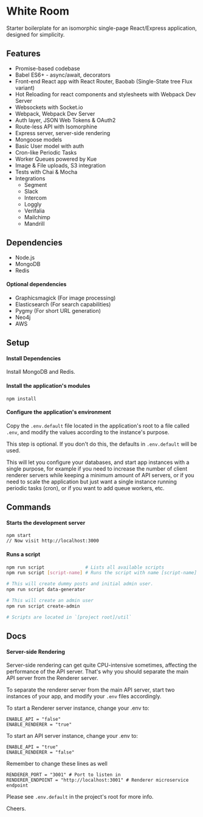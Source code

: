 # White Room

Starter boilerplate for an isomorphic single-page React/Express application, designed for simplicity.

## Features

* Promise-based codebase
* Babel ES6+ - async/await, decorators
* Front-end React app with React Router, Baobab (Single-State tree Flux variant)
* Hot Reloading for react components and stylesheets with Webpack Dev Server
* Websockets with Socket.io
* Webpack, Webpack Dev Server
* Auth layer, JSON Web Tokens & OAuth2
* Route-less API with Isomorphine
* Express server, server-side rendering
* Mongoose models
* Basic User model with auth
* Cron-like Periodic Tasks
* Worker Queues powered by Kue
* Image & File uploads, S3 integration
* Tests with Chai & Mocha
* Integrations
  * Segment
  * Slack
  * Intercom
  * Loggly
  * Verifalia
  * Mailchimp
  * Mandrill

## Dependencies

* Node.js
* MongoDB
* Redis


#### Optional dependencies

* Graphicsmagick (For image processing)
* Elasticsearch (For search capabilities)
* Pygmy (For short URL generation)
* Neo4j
* AWS


## Setup

#### Install Dependencies
Install MongoDB and Redis.

#### Install the application's modules
`npm install`

#### Configure the application's environment
Copy the `.env.default` file located in the application's root to a file called `.env`, and modify the values according to the instance's purpose.

This step is optional. If you don't do this, the defaults in `.env.default` will be used.

This will let you configure your databases, and start app instances with a single purpose, for example if you need to increase the number of client renderer servers while keeping a minimum amount of API servers, or if you need to scale the application but just want a single instance running periodic tasks (cron), or if you want to add queue workers, etc.


## Commands

#### Starts the development server
```
npm start
// Now visit http://localhost:3000
```

#### Runs a script

```bash
npm run script               # Lists all available scripts
npm run script [script-name] # Runs the script with name [script-name]

# This will create dummy posts and initial admin user.
npm run script data-generator

# This will create an admin user
npm run script create-admin

# Scripts are located in `[project root]/util`
```

## Docs

#### Server-side Rendering

Server-side rendering can get quite CPU-intensive sometimes, affecting the performance of the API server. That's why you should separate the main API server from the Renderer server.

To separate the renderer server from the main API server, start two instances of your app, and modify your `.env` files accordingly.

To start a Renderer server instance, change your .env to:
```
ENABLE_API = "false"
ENABLE_RENDERER = "true"
```

To start an API server instance, change your .env to:
```
ENABLE_API = "true"
ENABLE_RENDERER = "false"
```

Remember to change these lines as well

```
RENDERER_PORT = "3001" # Port to listen in
RENDERER_ENDPOINT = "http://localhost:3001" # Renderer microservice endpoint
```

Please see `.env.default` in the project's root for more info.


Cheers.
